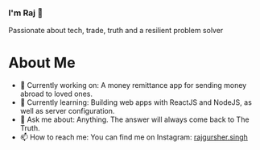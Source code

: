 ### I'm Raj 👋

Passionate about tech, trade, truth and a resilient problem solver

# About Me

- 🔭 Currently working on: A money remittance app for sending money abroad to loved ones.
- 🌱 Currently learning: Building web apps with ReactJS and NodeJS, as well as server configuration.
- 💬 Ask me about: Anything. The answer will always come back to The Truth.
- 📫 How to reach me: You can find me on Instagram: [rajgursher.singh](https://www.instagram.com/rajgurshersingh/)
